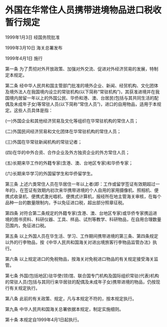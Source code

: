 # 外国在华常住人员携带进境物品进口税收暂行规定

1999年1月3日 经国务院批准

1999年3月10日 海关总署发布

1999年4月1日 施行

<!-- INFO END -->

第一条 为了贯彻对外开放政策、加强对外交流、促进对外经济贸易的发展，特制定本规定。

第二条 经中华人民共和国主管部门批准的境外企业、新闻、经贸机构、文化团体及境外法人在我国境内设立的常驻机构(以下简称“常驻机构”)，其获准进境并在我国境内居留一年以上的外国公民、华侨和港、澳、台居民(包括与其共同生活的配偶及未成年子女)等常驻人员(以下简称“常住人员”)，进口的自用物品，适用于本规定。这些人员具体是指：

(一)外国企业和其他经济贸易及文化等组织在华常驻机构的常住人员；

(二)外国民间经济贸易和文化团体在华常驻机构的常住人员；

(三)外国在华常驻新闻机构的常驻记者；

(四)在华的中外合资、合作企业及外方独资企业的外方常住人员；

(五)长期来华工作的外籍专家(含港、澳、台地区专家)和华侨专家；

(六)长期来华学习的外国留学生和华侨留学生。

第三条 上述六类常住人员在华居住一年以上者(即：工作或留学签证有效期超过一年的)，在签证有效期内初次来华携带进境的个人自用的家用摄像机、照相机、便携式收录机、便携式激光唱机、便携式计算机，报经所在地主管海关审核，在每个品种一台的数量限制内，予以免征进口税，超出部分照章征税。

第四条 对符合第二条规定的外籍专家(含港、澳、台地区专家)或华侨专家携运进境的图书资料、科研仪器、工具、样品、试剂等教学、科研物品，在自用合理数量范围内，免征进口税。

第五条 以上外国人员在华生活、学习、工作期间携带进境的第三条、第四条规定以外的行李物品，按《中华人民共和国海关对进出境旅客行李物品监管办法》执行。

第六条 以上规定进口的免税物品，按海关对免税进口物品的有关规定接受海关监管。

第七条 外国(包括地区)驻华使(领)馆、联合国专门机构及国际组织常驻(代表)机构的常驻人员(包括与其同行来华居驻的配偶及未成年子女)携带进境的物品，仍按现行有关规定执行。

第八条 此前的有关政策、规定，凡与本规定不符的，按本规定执行。

第九条 中华人民共和国海关总署依据本规定，制定实施细则。

第十条 本规定自1999年4月1日起执行。

